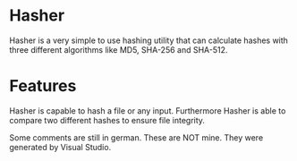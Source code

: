 # Hasher
Hasher is a very simple to use hashing utility that can calculate hashes with three different algorithms like MD5, SHA-256 and SHA-512.

# Features
Hasher is capable to hash a file or any input. Furthermore Hasher is able to compare two different hashes to ensure file integrity.

Some comments are still in german. These are NOT mine. They were generated by Visual Studio.

